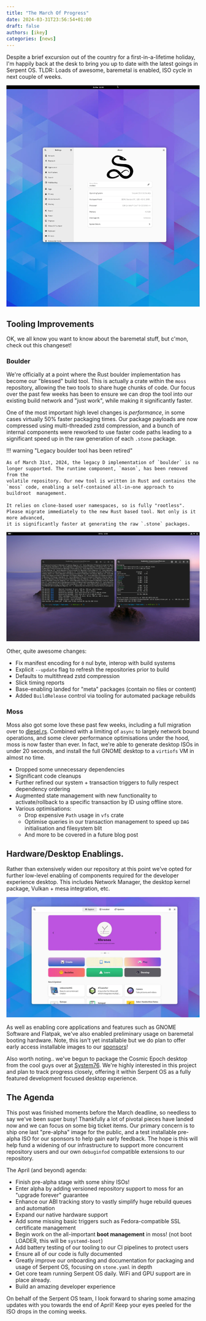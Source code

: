 ```yaml
---
title: "The March Of Progress"
date: 2024-03-31T23:56:54+01:00
draft: false
authors: [ikey]
categories: [news]
---
```


Despite a brief excursion out of the country for a first-in-a-lifetime holiday, I'm happily back at the desk to bring you up to date with the
latest goings in Serpent OS. TLDR: Loads of awesome, baremetal is enabled, ISO cycle in next couple of weeks.

![GNOME on Serpent OS](Gnome.webp)

<!-- more -->

## Tooling Improvements

OK, we all know you want to know about the baremetal stuff, but c'mon, check out this changeset!

### Boulder

We're officially at a point where the Rust boulder implementation has become our "blessed" build tool. This is actually a crate within the `moss`
repository, allowing the two tools to share huge chunks of code. Our focus over the past few weeks has been to ensure we can drop the tool into
our existing build network and "just work", while making it significantly faster.

One of the most important high level changes is *performance*, in some cases virtually 50% faster packaging times. Our package payloads are now
compressed using multi-threaded zstd compression, and a bunch of internal components were reworked to use faster code paths leading to a significant
speed up in the raw generation of each `.stone` package.

!!! warning "Legacy boulder tool has been retired"

    As of March 31st, 2024, the legacy D implementation of `boulder` is no longer supported. The runtime component, `mason`, has been removed from the
    volatile repository. Our new tool is written in Rust and contains the `moss` code, enabling a self-contained all-in-one approach to buildroot  management.

    It relies on clone-based user namespaces, so is fully "rootless". Please migrate immediately to the new Rust based tool. Not only is it more advanced,
    it is significantly faster at generating the raw `.stone` packages.

![Comparison](Featured.webp)

Other, quite awesome changes:

 - Fix manifest encoding for `0` nul byte, interop with build systems
 - Explicit `--update` flag to refresh the repositories prior to build
 - Defaults to multithread zstd compression
 - Slick timing reports
 - Base-enabling landed for "meta" packages (contain no files or content)
 - Added `BuildRelease` control via tooling for automated package rebuilds

### Moss

Moss also got some love these past few weeks, including a full migration over to [diesel.rs](https://diesel.rs/). Combined with a limiting of `async`
to largely network bound operations, and some clever performance optimisations under the hood, moss is now faster than ever. In fact, we're able to
generate desktop ISOs in under 20 seconds, and install the full GNOME desktop to a `virtiofs` VM in almost no time.

 - Dropped some unnecessary dependencies
 - Significant code cleanups
 - Further refined our system + transaction triggers to fully respect dependency ordering
 - Augmented state management with new functionality to activate/rollback to a specific transaction by ID using offline store.
 - Various optimisations:
   - Drop expensive `Path` usage in `vfs` crate
   - Optimise queries in our transaction management to speed up `DAG` initialisation and filesystem blit
   - And more to be covered in a future blog post

## Hardware/Desktop Enablings.

Rather than extensively widen our repository at this point we've opted for further low-level enabling of components required for the developer
experience desktop. This includes Network Manager, the desktop kernel package, Vulkan + mesa integration, etc.

![Gnome Software](GnomeSW.webp)

As well as enabling core applications and features such as GNOME Software and Flatpak, we've also enabled preliminary usage on baremetal booting
hardware. Note, this isn't yet installable but we do plan to offer early access installable images to our [sponsors](https://github.com/sponsors/ikeycode)!

Also worth noting.. we've begun to package the Cosmic Epoch desktop from the cool guys over at [System76](https://system76.com/). We're highly interested
in this project and plan to track progress closely, offering it within Serpent OS as a fully featured development focused desktop experience.

## The Agenda

This post was finished moments before the March deadline, so needless to say we've been super busy! Thankfully a lot of pivotal pieces have landed now and
we can focus on some big ticket items. Our primary concern is to ship one last "pre-alpha" image for the public, and a test installable pre-alpha ISO for
our sponsors to help gain early feedback. The hope is this will help fund a widening of our infrastructure to support more concurrent repository users and
our own `debuginfod` compatible extensions to our repository.

The April (and beyond) agenda:

 - Finish pre-alpha stage with some shiny ISOs!
 - Enter alpha by adding versioned repository support to moss for an "upgrade forever" guarantee
 - Enhance our ABI tracking story to vastly simplify huge rebuild queues and automation
 - Expand our native hardware support
 - Add some missing basic triggers such as Fedora-compatible SSL certificate management
 - Begin work on the all-important **boot management** in moss! (not boot LOADER, this will be `systemd-boot`)
 - Add battery testing of our tooling to our CI pipelines to protect users
 - Ensure all of our code is fully documented
 - Greatly improve our onboarding and documentation for packaging and usage of Serpent OS, focusing on `stone.yaml` in depth
 - Get core team running Serpent OS daily. WiFi and GPU support are in place already.
 - Build an amazing developer experience

On behalf of the Serpent OS team, I look forward to sharing some amazing updates with you towards the end of April! Keep your eyes peeled for the ISO drops
in the coming weeks.
